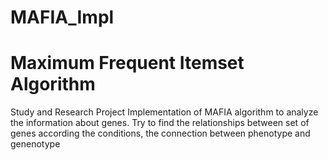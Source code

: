 # MAFIA_Impl
# Maximum Frequent Itemset Algorithm
Study and Research Project
Implementation of MAFIA algorithm to analyze the information about genes. Try to find the relationships between set of genes according the conditions, the connection between phenotype and genenotype
